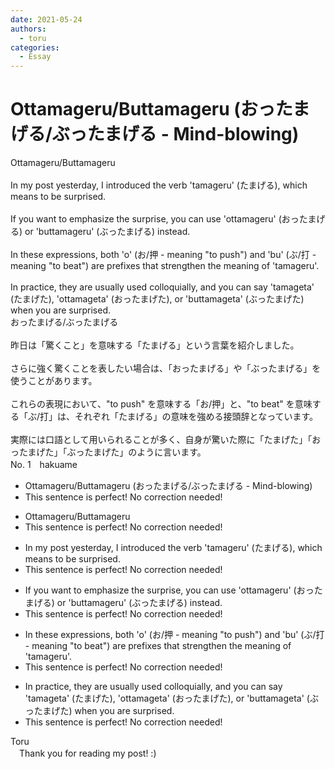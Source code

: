 ```yaml
---
date: 2021-05-24
authors:
  - toru
categories:
  - Essay
---
```


<h1 id="subject_show">Ottamageru/Buttamageru (おったまげる/ぶったまげる - Mind-blowing)</h1>
<div class="date" hidden>May 24, 2021 09:07</div>
<div id="post"><div id="body_show_ori">
Ottamageru/Buttamageru<br/><br/>In my post yesterday, I introduced the verb 'tamageru' (たまげる), which means to be surprised.<br/><br/>If you want to emphasize the surprise, you can use 'ottamageru' (おったまげる) or 'buttamageru' (ぶったまげる) instead.<br/><br/>In these expressions, both 'o' (お/押 - meaning "to push") and 'bu' (ぶ/打 - meaning "to beat") are prefixes that strengthen the meaning of 'tamageru'.<br/><br/>In practice, they are usually used colloquially, and you can say 'tamageta' (たまげた), 'ottamageta' (おったまげた), or 'buttamageta' (ぶったまげた) when you are surprised.
</div></div>

<!-- more -->

<div id="post_ja"><div id="body_show_mo">
おったまげる/ぶったまげる<br/><br/>昨日は「驚くこと」を意味する「たまげる」という言葉を紹介しました。<br/><br/>さらに強く驚くことを表したい場合は、「おったまげる」や「ぶったまげる」を使うことがあります。<br/><br/>これらの表現において、"to push" を意味する「お/押」と、"to beat" を意味する「ぶ/打」は、それぞれ「たまげる」の意味を強める接頭辞となっています。<br/><br/>実際には口語として用いられることが多く、自身が驚いた際に「たまげた」「おったまげた」「ぶったまげた」のように言います。
</div></div>
<div id="block"><div class="first_name"> No. 1　<span class="just_name">hakuame</span></div><div id="block2">
<ul class="correction_field">
<li class="incorrect">Ottamageru/Buttamageru (おったまげる/ぶったまげる - Mind-blowing)</li>
<li class="corrected perfect">This sentence is perfect! No correction needed!</li>
</ul>
<ul class="correction_field">
<li class="incorrect">Ottamageru/Buttamageru</li>
<li class="corrected perfect">This sentence is perfect! No correction needed!</li>
</ul>
<ul class="correction_field">
<li class="incorrect">In my post yesterday, I introduced the verb 'tamageru' (たまげる), which means to be surprised.</li>
<li class="corrected perfect">This sentence is perfect! No correction needed!</li>
</ul>
<ul class="correction_field">
<li class="incorrect">If you want to emphasize the surprise, you can use 'ottamageru' (おったまげる) or 'buttamageru' (ぶったまげる) instead.</li>
<li class="corrected perfect">This sentence is perfect! No correction needed!</li>
</ul>
<ul class="correction_field">
<li class="incorrect">In these expressions, both 'o' (お/押 - meaning "to push") and 'bu' (ぶ/打 - meaning "to beat") are prefixes that strengthen the meaning of 'tamageru'.</li>
<li class="corrected perfect">This sentence is perfect! No correction needed!</li>
</ul>
<ul class="correction_field">
<li class="incorrect">In practice, they are usually used colloquially, and you can say 'tamageta' (たまげた), 'ottamageta' (おったまげた), or 'buttamageta' (ぶったまげた) when you are surprised.</li>
<li class="corrected perfect">This sentence is perfect! No correction needed!</li>
</ul>
</div><div class="name"><span class="just_name">Toru</span><br>
　Thank you for reading my post! :)
</div>
</div>
